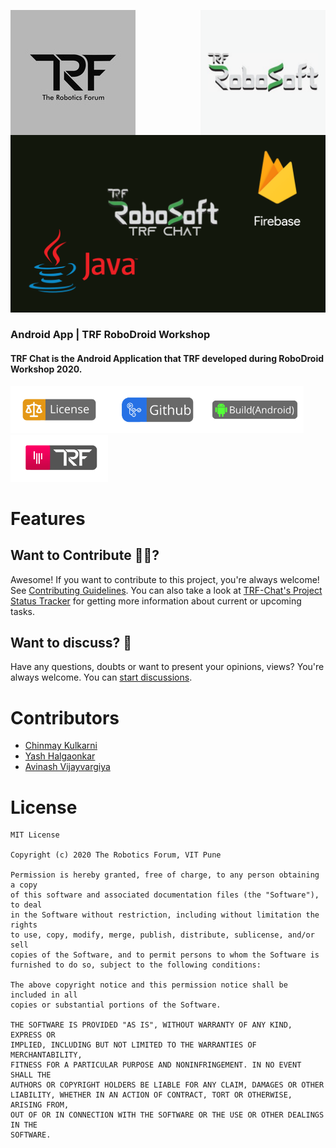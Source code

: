 <div>
  <p>
    <img align="left" src=".logo/The%20Robotic%20Forum%20Logo.jpg" alt="TRF_logo">
    <img align="right" src=".logo/ROBOSOFT.png" alt="RoboSoft_logo" height = "200px">
  </p>
</div>
<br><br><br><br><br><br><br><br><br>

<p align="center">
<img src = ".logo/TRF-chart.png">
</p>
<p align="center">
<h3>Android App | TRF RoboDroid Workshop</h3>
<h4>TRF Chat is the Android Application that TRF developed during RoboDroid Workshop 2020.</h4>
</p>

<img src=".logo/License.png" height = "75px"><img src=".logo/Actions.png" height = "75px"><img src=".logo/Build.png" height = "75px"><img src=".logo/Gitter.png" height = "75px">


# Features


## Want to Contribute 🙋‍♂️?

Awesome! If you want to contribute to this project, you're always welcome! See [Contributing Guidelines](CONTRIBUTING.md). You can also take a look at [TRF-Chat's Project Status Tracker](https://github.com/The-Robotics-Forum/netra/issues) for getting more information about current or upcoming tasks.

## Want to discuss? 💬
Have any questions, doubts or want to present your opinions, views? You're always welcome. You can [start discussions](https://gitter.im/The-Robotics-Forum/TRF-Chat).


# Contributors

- [Chinmay Kulkarni](https://github.com/Grandolf49)
- [Yash Halgaonkar](https://github.com/yashhalgaonkar)
- [Avinash Vijayvargiya](https://github.com/avinash14022002)



# License
```
MIT License

Copyright (c) 2020 The Robotics Forum, VIT Pune

Permission is hereby granted, free of charge, to any person obtaining a copy
of this software and associated documentation files (the "Software"), to deal
in the Software without restriction, including without limitation the rights
to use, copy, modify, merge, publish, distribute, sublicense, and/or sell
copies of the Software, and to permit persons to whom the Software is
furnished to do so, subject to the following conditions:

The above copyright notice and this permission notice shall be included in all
copies or substantial portions of the Software.

THE SOFTWARE IS PROVIDED "AS IS", WITHOUT WARRANTY OF ANY KIND, EXPRESS OR
IMPLIED, INCLUDING BUT NOT LIMITED TO THE WARRANTIES OF MERCHANTABILITY,
FITNESS FOR A PARTICULAR PURPOSE AND NONINFRINGEMENT. IN NO EVENT SHALL THE
AUTHORS OR COPYRIGHT HOLDERS BE LIABLE FOR ANY CLAIM, DAMAGES OR OTHER
LIABILITY, WHETHER IN AN ACTION OF CONTRACT, TORT OR OTHERWISE, ARISING FROM,
OUT OF OR IN CONNECTION WITH THE SOFTWARE OR THE USE OR OTHER DEALINGS IN THE
SOFTWARE.
```
